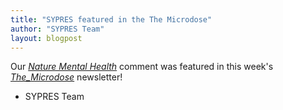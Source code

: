 ```yaml
---
title: "SYPRES featured in the The Microdose"
author: "SYPRES Team"
layout: blogpost
---
```


Our [_Nature Mental Health_](https://www.nature.com/articles/s44220-024-00373-4) comment was featured in this week's [_The_Microdose_](https://themicrodose.substack.com/p/fda-expands-spravato-approval-and) newsletter!

- SYPRES Team
